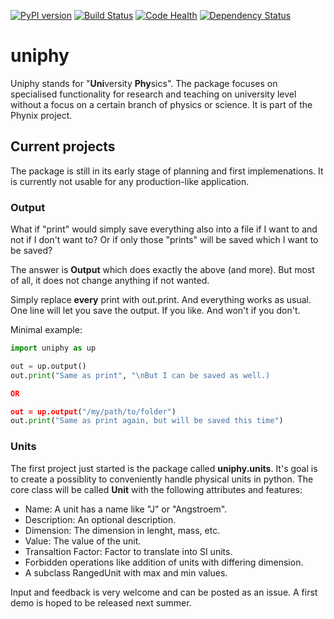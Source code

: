 [![PyPI version](https://badge.fury.io/py/uniphy.svg)](https://badge.fury.io/py/uniphy)
[![Build Status](https://travis-ci.org/Phynix/uniphy.svg?branch=master)](https://travis-ci.org/Phynix/uniphy)
[![Code Health](https://landscape.io/github/Phynix/uniphy/master/landscape.svg?style=flat)](https://landscape.io/github/Phynix/uniphy/master)
[![Dependency Status](https://www.versioneye.com/user/projects/5967cb390fb24f004276ac8c/badge.svg?style=flat-square)](https://www.versioneye.com/user/projects/5967cb390fb24f004276ac8c)


# uniphy
Uniphy stands for "**Uni**versity **Phy**sics". The package focuses on specialised functionality for research and teaching on university level without a focus on a certain branch of physics or science. It is part of the Phynix project.

## Current projects

The package is still in its early stage of planning and first implemenations. It is currently not usable for any production-like application.


### Output

What if "print" would simply save everything also into a file if I want to and not if I don't want to? Or if only those "prints" will be saved which I want to be saved?

The answer is **Output** which does exactly the above (and more). But most of all, it does not change anything if not wanted.

Simply replace **every** print with out.print. And everything works as usual. One line will let you save the output. If you like. And won't if you don't.

Minimal example:

```python
import uniphy as up

out = up.output()
out.print("Same as print", "\nBut I can be saved as well.)

OR

out = up.output("/my/path/to/folder")
out.print("Same as print again, but will be saved this time")
```




### Units

The first project just started is the package called **uniphy.units**. It's goal is to create a possiblity to conveniently handle physical units in python.
The core class will be called **Unit** with the following attributes and features:
  * Name: A unit has a name like "J" or "Angstroem".
  * Description: An optional description.
  * Dimension: The dimension in lenght, mass, etc.
  * Value: The value of the unit.
  * Transaltion Factor: Factor to translate into SI units.
  * Forbidden operations like addition of units with differing dimension.
  * A subclass RangedUnit with max and min values.

Input and feedback is very welcome and can be posted as an issue. A first demo is hoped to be released next summer.